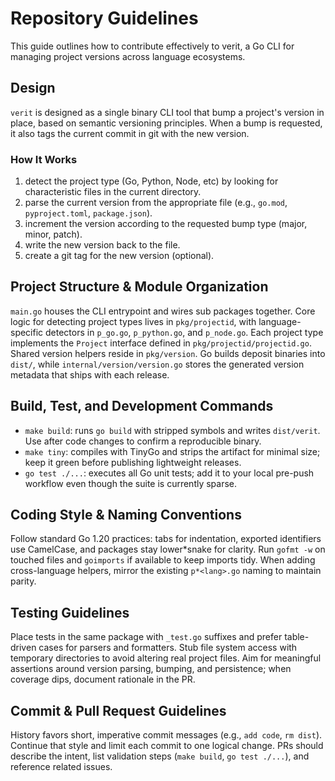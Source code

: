 # Repository Guidelines

This guide outlines how to contribute effectively to verit, a Go CLI for managing project versions across language ecosystems.

## Design

`verit` is designed as a single binary CLI tool that bump a project's version in place, based on semantic versioning principles.
When a bump is requested, it also tags the current commit in git with the new version.

### How It Works

1. detect the project type (Go, Python, Node, etc) by looking for characteristic files in the current directory.
2. parse the current version from the appropriate file (e.g., `go.mod`, `pyproject.toml`, `package.json`).
3. increment the version according to the requested bump type (major, minor, patch).
4. write the new version back to the file.
5. create a git tag for the new version (optional).

## Project Structure & Module Organization

`main.go` houses the CLI entrypoint and wires sub packages together.
Core logic for detecting project types lives in `pkg/projectid`, with language-specific detectors in `p_go.go`, `p_python.go`, and `p_node.go`.
Each project type implements the `Project` interface defined in `pkg/projectid/projectid.go`.
Shared version helpers reside in `pkg/version`.
Go builds deposit binaries into `dist/`, while `internal/version/version.go` stores the generated version metadata that ships with each release.

## Build, Test, and Development Commands

- `make build`: runs `go build` with stripped symbols and writes `dist/verit`. Use after code changes to confirm a reproducible binary.
- `make tiny`: compiles with TinyGo and strips the artifact for minimal size; keep it green before publishing lightweight releases.
- `go test ./...`: executes all Go unit tests; add it to your local pre-push workflow even though the suite is currently sparse.

## Coding Style & Naming Conventions

Follow standard Go 1.20 practices: tabs for indentation, exported identifiers use CamelCase, and packages stay lower*snake for clarity. Run `gofmt -w` on touched files and `goimports` if available to keep imports tidy. When adding cross-language helpers, mirror the existing `p*<lang>.go` naming to maintain parity.

## Testing Guidelines

Place tests in the same package with `_test.go` suffixes and prefer table-driven cases for parsers and formatters. Stub file system access with temporary directories to avoid altering real project files. Aim for meaningful assertions around version parsing, bumping, and persistence; when coverage dips, document rationale in the PR.

## Commit & Pull Request Guidelines

History favors short, imperative commit messages (e.g., `add code`, `rm dist`). Continue that style and limit each commit to one logical change. PRs should describe the intent, list validation steps (`make build`, `go test ./...`), and reference related issues.
